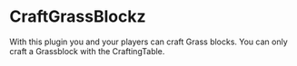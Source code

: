 # CraftGrassBlockz
With this plugin you and your players can craft Grass blocks. You can only craft a Grassblock with the CraftingTable.
